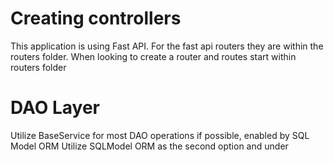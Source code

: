 # Creating controllers

This application is using Fast API.
For the fast api routers they are within the routers folder. When
looking to create a router and routes start within routers folder

# DAO Layer
Utilize BaseService for most DAO operations if possible, enabled by SQL Model ORM
Utilize SQLModel ORM as the second option and under
